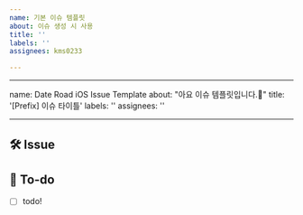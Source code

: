 ```yaml
---
name: 기본 이슈 템플릿
about: 이슈 생성 시 사용
title: ''
labels: ''
assignees: kms0233

---
```


---
name:  Date Road iOS Issue Template
about: "아요 이슈 템플릿입니다.🎇"
title: '[Prefix] 이슈 타이틀'
labels: ''
assignees: ''

---

## 🛠 Issue
<!-- 이슈에 대해 간략하게 설명해주세요 -->

## 📝 To-do
<!-- 진행할 작업에 대해 적어주세요 -->
- [ ] todo!
